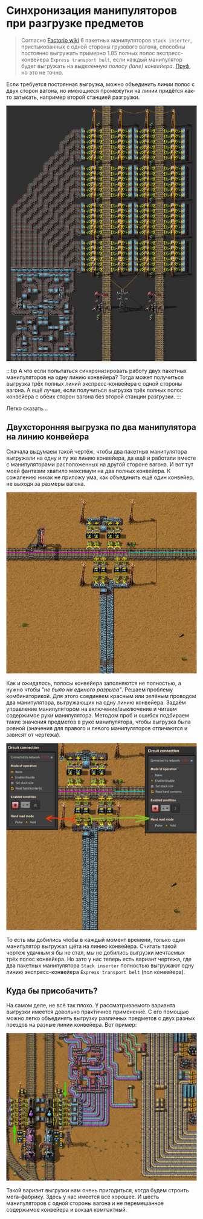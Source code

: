 # Синхронизация манипуляторов при разгрузке предметов

> Согласно [Factorio wiki](https://wiki.factorio.com/Inserters#Chest_to_belt) 6 пакетных манипуляторов `Stack inserter`, пристыкованных с одной стороны грузового вагона, способны постоянно выгружать примерно 1.85 полных полос экспресс-конвейера `Express transport belt`, если каждый манипулятор будет выгружать на _выделенную полосу (lane) конвейера_. [Пруф](/blog/2024/04/18/checking-the-unloading), но это не точно.

Если требуется постоянная выгрузка, можно объединить линии полос с двух сторон вагона, но имеющиеся промежутки на линии придётся как-то затыкать, например второй станцией разгрузки.

![12 express transport belts unloading](../_images/LoadingAndUnloadingTrains/img03.png)

:::tip А что если попытаться синхронизировать работу двух пакетных манипуляторов на одну линию конвейера?
Тогда может получиться выгрузка трёх полных линий экспресс-конвейера с одной стороны вагона. А ещё лучше, если получиться выгрузка трёх полных полос конвейера с обеих сторон вагона без второй станции разгрузки.
:::

Легко сказать...

## Двухсторонняя выгрузка по два манипулятора на линию конвейера

Сначала выдумаем такой чертёж, чтобы два пакетных манипулятора выгружали на одну и ту же линию конвейера, да ещё и работали вместе с манипуляторами расположенных на другой стороне вагона. И вот тут моей фантазии хватило максимум на два полных конвейера. К сожалению никак не приложу ума, как объединить ещё один конвейер, не выходя за размеры вагона.

![2 express transport belts unloading](../_images/LoadingAndUnloadingTrains/sync01.png)

Как и ожидалось, полосы конвейера заполняются не полностью, а нужно чтобы _"не было ни единого разрыва"_. Решаем проблему комбинаторикой. Для этого соединяем красным или зелёным проводом два манипулятора, выгружающих на одну линию конвейера. Задаём управление манипулятором на включение/выключение и читаем содержимое руки манипулятора. Методом проб и ошибок подбираем такие значения предметов в руке манипулятора, чтобы выгрузка была ровной (значения для правого и левого манипуляторов отличаются и зависят от чертежа).

![2 express transport belts unloading](../_images/LoadingAndUnloadingTrains/sync02.png)

То есть мы добились чтобы в каждый момент времени, только один манипулятор выгружал щёта на линию конвейера. Считать такой чертеж удачным я бы не стал, мы не добились выгрузки мечтаемых трёх полос конвейера. Но зато у нас теперь есть вариант чертежа, где два пакетных манипулятора `Stack inserter` полностью выгружают одну линию экспресс-конвейера `Express transport belt` (пол конвейера).

## Куда бы присобачить?

На самом деле, не всё так плохо. У рассматриваемого варианта выгрузки имеется довольно практичное применение. С его помощью можно легко объединять выгрузку различных предметов с двух разных поездов на разные линии конвейера. Вот пример:

![6 express transport belts unloading](../_images/LoadingAndUnloadingTrains/sync03.png)

Такой вариант выгрузки нам очень пригодиться, когда будем строить мега-фабрику. Здесь у нас имеется всё хорошее. И шесть манипуляторов с одной стороны вагона и не перемешанное содержимое конвейера и вокзал компактный.
